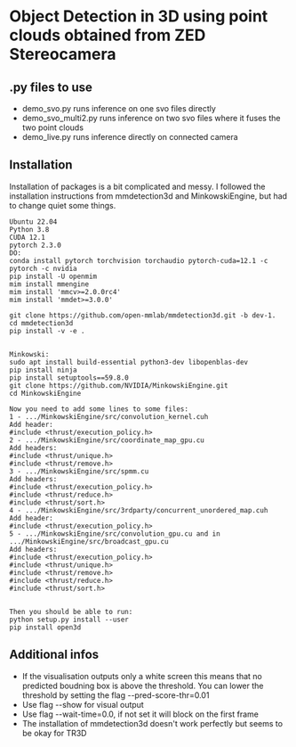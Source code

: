 # Object Detection in 3D using point clouds obtained from ZED Stereocamera
## .py files to use
- demo_svo.py runs inference on one svo files directly
- demo_svo_multi2.py runs inference on two svo files where it fuses the two point clouds
- demo_live.py runs inference directly on connected camera


## Installation
Installation of packages is a bit complicated and messy. I followed the installation instructions from mmdetection3d and MinkowskiEngine, but had to change quiet some things.
```
Ubuntu 22.04
Python 3.8
CUDA 12.1
pytorch 2.3.0
DO:
conda install pytorch torchvision torchaudio pytorch-cuda=12.1 -c pytorch -c nvidia
pip install -U openmim
mim install mmengine
mim install 'mmcv>=2.0.0rc4'
mim install 'mmdet>=3.0.0'

git clone https://github.com/open-mmlab/mmdetection3d.git -b dev-1.
cd mmdetection3d
pip install -v -e .


Minkowski:
sudo apt install build-essential python3-dev libopenblas-dev
pip install ninja
pip install setuptools==59.8.0
git clone https://github.com/NVIDIA/MinkowskiEngine.git
cd MinkowskiEngine

Now you need to add some lines to some files:
1 - .../MinkowskiEngine/src/convolution_kernel.cuh
Add header:
#include <thrust/execution_policy.h>
2 - .../MinkowskiEngine/src/coordinate_map_gpu.cu
Add headers:
#include <thrust/unique.h>
#include <thrust/remove.h>
3 - .../MinkowskiEngine/src/spmm.cu
Add headers:
#include <thrust/execution_policy.h>
#include <thrust/reduce.h> 
#include <thrust/sort.h>
4 - .../MinkowskiEngine/src/3rdparty/concurrent_unordered_map.cuh
Add header:
#include <thrust/execution_policy.h>
5 - .../MinkowskiEngine/src/convolution_gpu.cu and in .../MinkowskiEngine/src/broadcast_gpu.cu
Add headers:
#include <thrust/execution_policy.h>
#include <thrust/unique.h>
#include <thrust/remove.h>
#include <thrust/reduce.h>
#include <thrust/sort.h>


Then you should be able to run:
python setup.py install --user
pip install open3d
```
## Additional infos
- If the visualisation outputs only a white screen this means that no predicted boudning box is above the threshold. You can lower the threshold by setting the flag --pred-score-thr=0.01
- Use flag --show for visual output
- Use flag --wait-time=0.0, if not set it will block on the first frame
- The installation of mmdetection3d doesn't work perfectly but seems to be okay for TR3D

